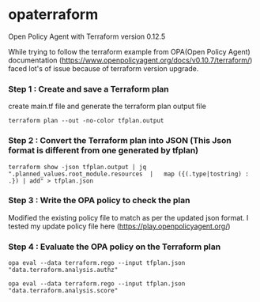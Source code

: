 # opaterraform
Open Policy Agent with Terraform version 0.12.5

While trying to follow the terraform example from OPA(Open Policy Agent) documentation (https://www.openpolicyagent.org/docs/v0.10.7/terraform/) faced lot's of issue because of terraform version upgrade.


### Step 1 : Create and save a Terraform plan

create main.tf file and generate the terraform plan output file

``` terraform plan --out -no-color tfplan.output ```

### Step 2 :  Convert the Terraform plan into JSON (This Json format is different from one generated by tfplan)

``` terraform show -json tfplan.output | jq ".planned_values.root_module.resources  |   map ({(.type|tostring) : .}) | add" > tfplan.json ```

### Step 3 : Write the OPA policy to check the plan
Modified the existing policy file to match as per the updated json format. I tested my update policy file here (https://play.openpolicyagent.org/)

### Step 4 :  Evaluate the OPA policy on the Terraform plan

``` opa eval --data terraform.rego --input tfplan.json "data.terraform.analysis.authz" ```

``` opa eval --data terraform.rego --input tfplan.json "data.terraform.analysis.score" ```
